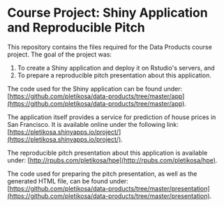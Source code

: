 # Course Project: Shiny Application and Reproducible Pitch

This repository contains the files required for the Data Products course project. The goal of the project was:

1. To create a Shiny application and deploy it on Rstudio's servers, and
2. To prepare a reproducible pitch presentation about this application.

The code used for the Shiny application can be found under: [https://github.com/pletikosa/data-products/tree/master/app](https://github.com/pletikosa/data-products/tree/master/app).

The application itself provides a service for prediction of house prices in San Francisco. It is available online under the following link: [https://pletikosa.shinyapps.io/project/](https://pletikosa.shinyapps.io/project/).

The reproducible pitch presentation about this application is available under: [http://rpubs.com/pletikosa/hpe](http://rpubs.com/pletikosa/hpe).

The code used for preparing the pitch presentation, as well as the generated HTML file, can be found under: [https://github.com/pletikosa/data-products/tree/master/presentation](https://github.com/pletikosa/data-products/tree/master/presentation).





